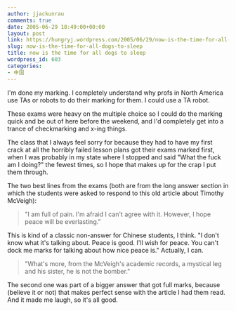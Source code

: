 ```yaml
---
author: jjackunrau
comments: true
date: 2005-06-29 18:49:00+00:00
layout: post
link: https://hungryj.wordpress.com/2005/06/29/now-is-the-time-for-all-dogs-to-sleep/
slug: now-is-the-time-for-all-dogs-to-sleep
title: now is the time for all dogs to sleep
wordpress_id: 603
categories:
- 中国
---
```


I'm done my marking.  I completely understand why profs in North America use TAs or robots to do their marking for them.  I could use a TA robot.  
  

  
These exams were heavy on the multiple choice so I could do the marking quick and be out of here before the weekend, and I'd completely get into a trance of checkmarking and x-ing things.  
  

  
The class that I always feel sorry for because they had to have my first crack at all the horribly failed lesson plans got their exams marked first, when I was probably in my state where I stopped and said "What the fuck am I doing?" the fewest times, so I hope that makes up for the crap I put them through.
  

  
The two best lines from the exams (both are from the long answer section in which the students were asked to respond to this old article about Timothy McVeigh): 

<blockquote>"I am full of pain.  I'm afraid I can't agree with it.  However, I hope peace will be everlasting."</blockquote>

This is kind of a classic non-answer for Chinese students, I think.  "I don't know what it's talking about.  Peace is good.  I'll wish for peace.  You can't dock me marks for talking about how nice peace is."  Actually, I can.

<blockquote>"What's more, from the McVeigh's academic records, a mystical leg and his sister, he is not the bomber."</blockquote>

 The second one was part of a bigger answer that got full marks, because (believe it or not) that makes perfect sense with the article I had them read.  And it made me laugh, so it's all good.
